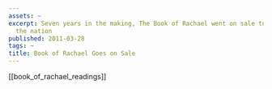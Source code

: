 ```yaml
---
assets: ~
excerpt: Seven years in the making, The Book of Rachael went on sale today across
  the nation
published: 2011-03-28
tags: ~
title: Book of Rachael Goes on Sale
---
```

[[book_of_rachael_readings]] 